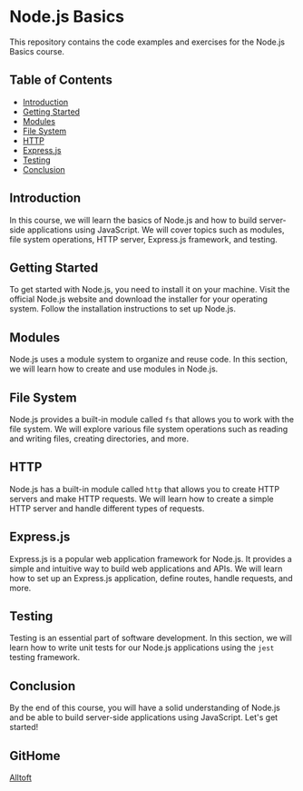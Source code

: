 # Node.js Basics

This repository contains the code examples and exercises for the Node.js Basics course.

## Table of Contents

- [Introduction](#introduction)
- [Getting Started](#getting-started)
- [Modules](#modules)
- [File System](#file-system)
- [HTTP](#http)
- [Express.js](#expressjs)
- [Testing](#testing)
- [Conclusion](#conclusion)

## Introduction

In this course, we will learn the basics of Node.js and how to build server-side applications using JavaScript. We will cover topics such as modules, file system operations, HTTP server, Express.js framework, and testing.

## Getting Started

To get started with Node.js, you need to install it on your machine. Visit the official Node.js website and download the installer for your operating system. Follow the installation instructions to set up Node.js.

## Modules

Node.js uses a module system to organize and reuse code. In this section, we will learn how to create and use modules in Node.js.

## File System

Node.js provides a built-in module called `fs` that allows you to work with the file system. We will explore various file system operations such as reading and writing files, creating directories, and more.

## HTTP

Node.js has a built-in module called `http` that allows you to create HTTP servers and make HTTP requests. We will learn how to create a simple HTTP server and handle different types of requests.

## Express.js

Express.js is a popular web application framework for Node.js. It provides a simple and intuitive way to build web applications and APIs. We will learn how to set up an Express.js application, define routes, handle requests, and more.

## Testing

Testing is an essential part of software development. In this section, we will learn how to write unit tests for our Node.js applications using the `jest` testing framework.

## Conclusion

By the end of this course, you will have a solid understanding of Node.js and be able to build server-side applications using JavaScript. Let's get started!

## GitHome
[Alltoft](https://github.com/Alltoft)
